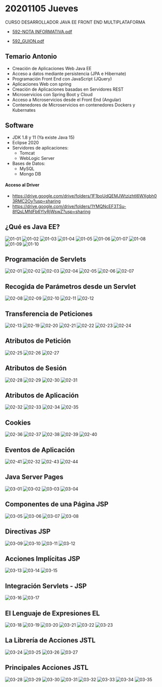 # 20201105 Jueves

CURSO DESARROLLADOR JAVA EE FRONT END MULTIPLATAFORMA

* [592-NOTA INFORMATIVA.pdf](000_592_DESARROLLADOR_JAVA_EE_FRONT_END_MULTIPLATAFORMA/pdfs/592-NOTA%20INFORMATIVA.pdf)

* [592_GUION.pdf](000_592_DESARROLLADOR_JAVA_EE_FRONT_END_MULTIPLATAFORMA/pdfs/592_GUION.pdf)

## Temario Antonio

* Creación de Aplicaciones Web Java EE
* Acceso a datos mediante persistencia (JPA e Hibernate)
* Programación Front End con JavaScript (JQuery)
* Aplicaciones Web con spring
* Creación de Aplicaciones basadas en Servidores REST
* Microservicios con Spring Boot y Cloud
* Acceso a Microservicios desde el Front End (Angular)
* Contenedores de Microservicios en contenedores Dockers y Kubernates

## Software 

* JDK 1.8 y 11 (Ya existe Java 15)
* Eclipse 2020
* Servidores de aplicaciones:
   * Tomcat
   * WebLogic Server
* Bases de Datos:
   * MySQL
   * Mongo DB
   
#### Acceso al Driver

* https://drive.google.com/drive/folders/1F1boUdQEMJWtzizhtl6WXgbh03RMC2Oy?usp=sharing
* https://drive.google.com/drive/folders/1YMQNcEF3TSu-8fQsLMfdFb6YlyRjWswZ?usp=sharing


## ¿Qué es Java EE?

![01-01](images/01-01.png)
![01-02](images/01-02.png)
![01-03](images/01-03.png)
![01-04](images/01-04.png)
![01-05](images/01-05.png)
![01-06](images/01-06.png)
![01-07](images/01-07.png)
![01-08](images/01-08.png)
![01-09](images/01-09.png)
![01-10](images/01-10.png)

## Programación de Servlets

![02-01](images/02-01.png)
![02-02](images/02-02.png)
![02-03](images/02-03.png)
![02-04](images/02-04.png)
![02-05](images/02-05.png)
![02-06](images/02-06.png)
![02-07](images/02-07.png)

## Recogida de Parámetros desde un Servlet

![02-08](images/02-08.png)
![02-09](images/02-09.png)
![02-10](images/02-10.png)
![02-11](images/02-11.png)
![02-12](images/02-12.png)

## Transferencia de Peticiones

![02-13](images/02-13.png)
![02-19](images/02-19.png)
![02-20](images/02-20.png)
![02-21](images/02-21.png)
![02-22](images/02-22.png)
![02-23](images/02-23.png)
![02-24](images/02-24.png)

## Atributos de Petición

![02-25](images/02-25.png)
![02-26](images/02-26.png)
![02-27](images/02-27.png)

## Atributos de Sesión

![02-28](images/02-28.png)
![02-29](images/02-29.png)
![02-30](images/02-30.png)
![02-31](images/02-31.png)

## Atributos de Aplicación

![02-32](images/02-32.png)
![02-33](images/02-33.png)
![02-34](images/02-34.png)
![02-35](images/02-35.png)

## Cookies

![02-36](images/02-36.png)
![02-37](images/02-37.png)
![02-38](images/02-38.png)
![02-39](images/02-39.png)
![02-40](images/02-40.png)

## Eventos de Aplicación 

![02-41](images/02-41.png)
![02-32](images/02-42.png)
![02-43](images/02-43.png)
![02-44](images/02-44.png)

## Java Server Pages

![03-01](images/03-01.png)
![03-02](images/03-02.png)
![03-03](images/03-03.png)
![03-04](images/03-04.png)

## Componentes de una Página JSP

![03-05](images/03-05.png)
![03-06](images/03-06.png)
![03-07](images/03-07.png)
![03-08](images/03-08.png)

## Directivas JSP

![03-09](images/03-09.png)
![03-10](images/03-10.png)
![03-11](images/03-11.png)
![03-12](images/03-12.png)

## Acciones Implícitas JSP

![03-13](images/03-13.png)
![03-14](images/03-14.png)
![03-15](images/03-15.png)

## Integración Servlets - JSP

![03-16](images/03-16.png)
![03-17](images/03-17.png)

## El Lenguaje de Expresiones EL

![03-18](images/03-18.png)
![03-19](images/03-19.png)
![03-20](images/03-20.png)
![03-21](images/03-21.png)
![03-22](images/03-22.png)
![03-23](images/03-23.png)

## La Librería de Acciones JSTL

![03-24](images/03-24.png)
![03-25](images/03-25.png)
![03-26](images/03-26.png)
![03-27](images/03-27.png)

## Principales Acciones JSTL

![03-28](images/03-28.png)
![03-29](images/03-29.png)
![03-30](images/03-30.png)
![03-31](images/03-31.png)
![03-32](images/03-32.png)
![03-33](images/03-33.png)
![03-34](images/03-34.png)
![03-35](images/03-35.png)








